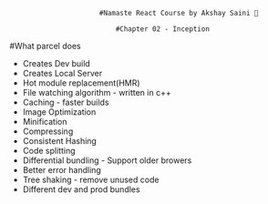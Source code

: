                           #Namaste React Course by Akshay Saini 🚀

                              #Chapter 02 - Inception


#What parcel does

- Creates Dev build
- Creates Local Server
- Hot module replacement(HMR)
- File watching algorithm - written in c++
- Caching - faster builds
- Image Optimization
- Minification
- Compressing
- Consistent Hashing
- Code splitting
- Differential bundling - Support older browers
- Better error handling
- Tree shaking -  remove unused code
- Different dev and prod bundles